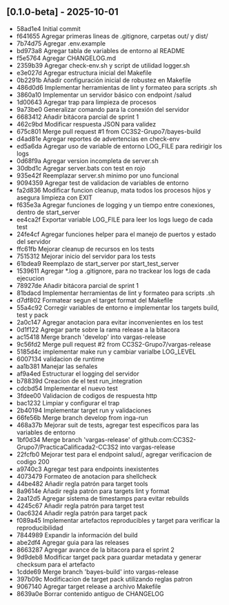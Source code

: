 ## [0.1.0-beta] - 2025-10-01
- 58ad1e4 Initial commit
- f641655 Agregar primeras lineas de .gitignore, carpetas out/ y dist/
- 7b74d75 Agregar .env.example
- bd973a8 Agregar tabla de variables de entorno al README
- f5e5764 Agregar CHANGELOG.md
- 2359b39 Agregar check-env.sh y script de utilidad logger.sh
- e3e027d Agregar estructura inicial del Makefile
- 0b2291b Añadir configuración inicial de robustez en Makefile
- 486d0d6 Implementar herramientas de lint y formateo para scripts .sh
- 3860a10 Implementar un servidor básico con endpoint /salud
- 1d00643 Agregar trap para limpieza de procesos
- 9a73be0 Generalizar comando para la conexión del servidor
- 6683412 Añadir bitácora parcial de sprint 1
- 462c9bd Modificar respuesta JSON para validez
- 675c801 Merge pull request #1 from CC3S2-Grupo7/bayes-build
- d4ad81e Agregar reportes de advertencias en check-env
- ed5a6da Agregar uso de variable de entorno LOG_FILE para redirigir los logs
- 0d68f9a Agregar version incompleta de server.sh
- 30dbd1c Agregar server.bats con test en rojo
- 935e42f Reemplazar server.sh minimo por uno funcional
- 9094359 Agregar test de validacion de variables de entorno
- fa2d836 Modificar funcion cleanup, mata todos los procesos hijos y asegura limpieza con EXIT
- f635e3a Agregar funciones de logging y un tiempo entre conexiones, dentro de start_server
- ee4ca2f Exportar variable LOG_FILE para leer los logs luego de cada test
- 24fe4cf Agregar funciones helper para el manejo de puertos y estado del servidor
- ffc61fb Mejorar cleanup de recursos en los tests
- 7515312 Mejorar inicio del servidor para los tests
- 61bdea9 Reemplazo de start_server por start_test_server
- 1539611 Agregar *.log a .gitignore, para no trackear los logs de cada ejecucion
- 78927de Añadir bitácora parcial de sprint 1
- 81bdacd Implementar herramientas de lint y formateo para scripts .sh
- d7df802 Formatear segun el target format del Makefile
- 55a4c92 Corregir variables de entorno e implementar los targets build, test y pack
- 2a0c147 Agregar anotacion para evitar inconvenientes en los test
- 0d1f122 Agregar parte sobre la rama release a la bitacora
- ac15418 Merge branch 'develop' into vargas-release
- 9c56fd2 Merge pull request #2 from CC3S2-Grupo7/vargas-release
- 5185d4c implementar make run y cambiar varialbe LOG_LEVEL
- 6007134 validacion de runtime
- aa1b381 Manejar las señales
- af9a4ed Estructurar el logging del servidor
- b78839d Creacion de el test run_integration
- cdcbd54 Implementar el nuevo test
- 3fdee00 Validacion de codigos de respuesta http
- bac1232 Limpiar y configurar el trap
- 2b40194 Implementar target run y validaciones
- 66fe56b Merge branch develop from inga-run
- 468a37b Mejorar suit de tests, agregar test especificos para las variables de entorno
- 1bf0d34 Merge branch 'vargas-release' of github.com:CC3S2-Grupo7/PracticaCalificada2-CC3S2 into vargas-release
- 22fcfb0 Mejorar test para el endpoint salud/, agregar verificacion de codigo 200
- a9740c3 Agregar test para endpoints inexistentes
- 4073479 Formateo de anotacion para shellcheck
- 44be482 Añadir regla patrón para target tools
- 8a9614e Añadir regla patrón para targets lint y format
- 2aa12d5 Agregar sistema de timestamps para evitar rebuilds
- 4245c67 Añadir regla patrón para target test
- 0ac6324 Añadir regla patrón para target pack
- f089a45 Implementar artefactos reproducibles y target para verificar la reproducibilidad
- 7844989 Expandir la información del build
- abe2df4 Agregar guia para las releases
- 8663287 Agregar avance de la bitacora para el sprint 2
- 9d9deb8 Modificar target pack para guardar metadata y generar checksum para el artefacto
- 1cdde69 Merge branch 'bayes-build' into vargas-release
- 397b09c Modificacion de target pack utilizando reglas patron
- 9067140 Agregar target release a archivo Makefile
- 8639a0e Borrar contenido antiguo de CHANGELOG


